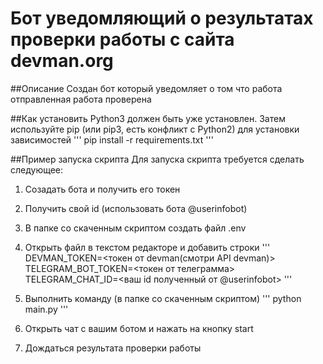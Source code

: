 # Бот уведомляющий о результатах проверки работы с сайта devman.org
##Описание
Создан бот который уведомляет о том что работа отправленная работа проверена

##Как установить
Python3 должен быть уже установлен. Затем используйте pip (или pip3, есть конфликт с Python2) для установки зависимостей
'''
pip install -r requirements.txt
'''

##Пример запуска скрипта
Для запуска скрипта требуется сделать следующее:

1. Созадать бота и получить его токен
2. Получить свой id (использовать бота @userinfobot)
3. В папке со скаченным скриптом создать файл .env
4. Открыть файл в текстом редакторе и добавить строки
'''
DEVMAN_TOKEN=<токен от devman(смотри API devman)>
TELEGRAM_BOT_TOKEN=<токен от телеграмма>
TELEGRAM_CHAT_ID=<ваш id полученный от @userinfobot>
'''

5. Выполнить команду (в папке со скаченным скриптом)
'''
python main.py
'''

6. Открыть чат с вашим ботом и нажать на кнопку start
7. Дождаться результата проверки работы